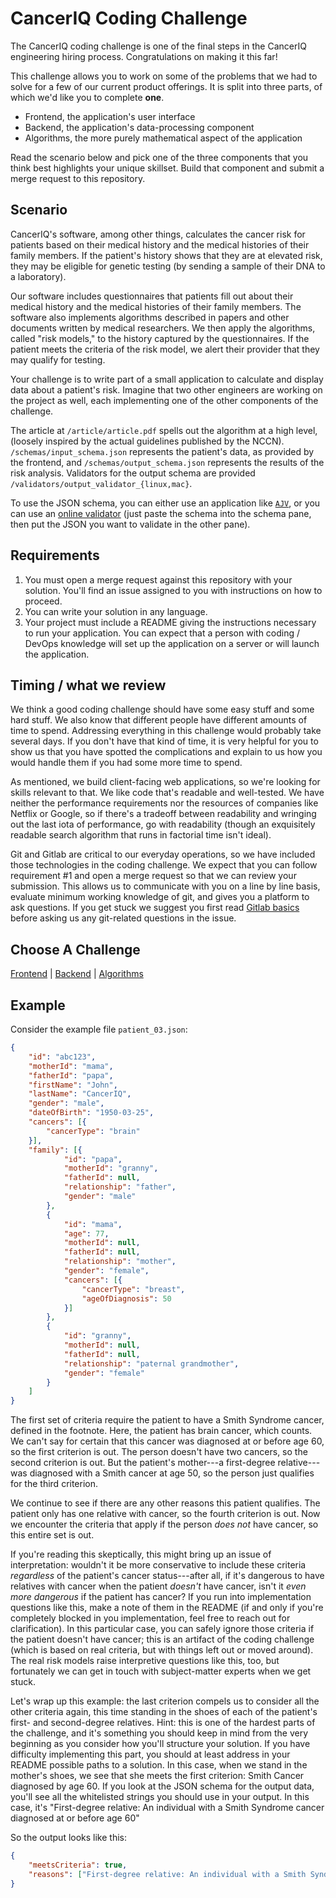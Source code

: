 CancerIQ Coding Challenge
=========================

The CancerIQ coding challenge is one of the final steps in the CancerIQ
engineering hiring process. Congratulations on making it this far!

This challenge allows you to work on some of the problems that we had to
solve for a few of our current product offerings. It is split into three
parts, of which we'd like you to complete **one**.

-   Frontend, the application's user interface
-   Backend, the application's data-processing component
-   Algorithms, the more purely mathematical aspect of the application

Read the scenario below and pick one of the three components that you
think best highlights your unique skillset. Build that component and
submit a merge request to this repository.

Scenario
--------

CancerIQ's software, among other things, calculates the cancer risk for
patients based on their medical history and the medical histories of
their family members. If the patient's history shows that they are at
elevated risk, they may be eligible for genetic testing (by sending a
sample of their DNA to a laboratory).

Our software includes questionnaires that patients fill out about their
medical history and the medical histories of their family members. The
software also implements algorithms described in papers and other
documents written by medical researchers. We then apply the algorithms,
called "risk models," to the history captured by the questionnaires. If
the patient meets the criteria of the risk model, we alert their
provider that they may qualify for testing.

Your challenge is to write part of a small application to calculate and
display data about a patient's risk. Imagine that two other engineers
are working on the project as well, each implementing one of the other
components of the challenge.

The article at `/article/article.pdf` spells out the algorithm at a high
level, (loosely inspired by the actual guidelines published by the
NCCN). `/schemas/input_schema.json` represents the patient's data, as
provided by the frontend, and `/schemas/output_schema.json` represents
the results of the risk analysis. Validators for the output schema are
provided `/validators/output_validator_{linux,mac}`.

To use the JSON schema, you can either use an application like
[`AJV`](https://github.com/epoberezkin/ajv), or you can use an [online
validator](https://www.jsonschemavalidator.net/) (just paste the schema
into the schema pane, then put the JSON you want to validate in the
other pane).

Requirements
------------

1.  You must open a merge request against this repository with your
    solution. You'll find an issue assigned to you with instructions on
    how to proceed.
2.  You can write your solution in any language.
3.  Your project must include a README giving the instructions necessary
    to run your application. You can expect that a person with coding /
    DevOps knowledge will set up the application on a server or will
    launch the application.

Timing / what we review
-----------------------

We think a good coding challenge should have some easy stuff and some
hard stuff. We also know that different people have different amounts of
time to spend. Addressing everything in this challenge would probably
take several days. If you don't have that kind of time, it is very
helpful for you to show us that you have spotted the complications and
explain to us how you would handle them if you had some more time to
spend.

As mentioned, we build client-facing web applications, so we're looking
for skills relevant to that. We like code that's readable and
well-tested. We have neither the performance requirements nor the
resources of companies like Netflix or Google, so if there's a tradeoff
between readability and wringing out the last iota of performance, go
with readability (though an exquisitely readable search algorithm that
runs in factorial time isn't ideal).

Git and Gitlab are critical to our everyday operations, so we have
included those technologies in the coding challenge. We expect that you
can follow requirement \#1 and open a merge request so that we can
review your submission. This allows us to communicate with you on a line
by line basis, evaluate minimum working knowledge of git, and gives you
a platform to ask questions. If you get stuck we suggest you first read
[Gitlab basics](https://docs.gitlab.com/ce/gitlab-basics/README.html)
before asking us any git-related questions in the issue.

Choose A Challenge
------------------

[Frontend](FRONTEND.md) \| [Backend](BACKEND.md) \|
[Algorithms](ALGORITHMS.md)

Example
-------

Consider the example file `patient_03.json`:

```json
{
    "id": "abc123",
    "motherId": "mama",
    "fatherId": "papa",
    "firstName": "John",
    "lastName": "CancerIQ",
    "gender": "male",
    "dateOfBirth": "1950-03-25",
    "cancers": [{
        "cancerType": "brain"
    }],
    "family": [{
            "id": "papa",
            "motherId": "granny",
            "fatherId": null,
            "relationship": "father",
            "gender": "male"
        },
        {
            "id": "mama",
            "age": 77,
            "motherId": null,
            "fatherId": null,
            "relationship": "mother",
            "gender": "female",
            "cancers": [{
                "cancerType": "breast",
                "ageOfDiagnosis": 50
            }]
        },
        {
            "id": "granny",
            "motherId": null,
            "fatherId": null,
            "relationship": "paternal grandmother",
            "gender": "female"
        }
    ]
}
```

The first set of criteria require the patient to have a Smith Syndrome
cancer, defined in the footnote. Here, the patient has brain cancer,
which counts. We can't say for certain that this cancer was diagnosed at
or before age 60, so the first criterion is out. The person doesn't have
two cancers, so the second criterion is out. But the patient's
mother---a first-degree relative---was diagnosed with a Smith cancer at
age 50, so the person just qualifies for the third criterion.

We continue to see if there are any other reasons this patient
qualifies. The patient only has one relative with cancer, so the fourth
criterion is out. Now we encounter the criteria that apply if the person
*does not* have cancer, so this entire set is out.

If you're reading this skeptically, this might bring up an issue of
interpretation: wouldn't it be more conservative to include these
criteria *regardless* of the patient's cancer status---after all, if
it's dangerous to have relatives with cancer when the patient *doesn't*
have cancer, isn't it *even more dangerous* if the patient has cancer?
If you run into implementation questions like this, make a note of them
in the README (if and only if you're completely blocked in you
implementation, feel free to reach out for clarification). In this
particular case, you can safely ignore those criteria if the patient
doesn't have cancer; this is an artifact of the coding challenge (which
is based on real criteria, but with things left out or moved around).
The real risk models raise interpretive questions like this, too, but
fortunately we can get in touch with subject-matter experts when we get
stuck.

Let's wrap up this example: the last criterion compels us to consider
all the other criteria again, this time standing in the shoes of each of
the patient's first- and second-degree relatives. Hint: this is one of
the hardest parts of the challenge, and it's something you should keep
in mind from the very beginning as you consider how you'll structure
your solution. If you have difficulty implementing this part, you should
at least address in your README possible paths to a solution. In this
case, when we stand in the mother's shoes, we see that she meets the
first criterion: Smith Cancer diagnosed by age 60. If you look at the
JSON schema for the output data, you'll see all the whitelisted strings
you should use in your output. In this case, it's "First-degree
relative: An individual with a Smith Syndrome cancer diagnosed at or
before age 60"

So the output looks like this:

```json
{
    "meetsCriteria": true,
    "reasons": ["First-degree relative: An individual with a Smith Syndrome cancer diagnosed at or before age 60", "An individual with a Smith Syndrome cancer and one or more first-degree relatives with a Smith Syndrome cancer diagnosed at or before age 50"]
}
```
